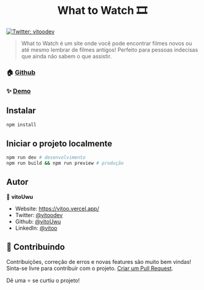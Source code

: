 <h1 align="center">What to Watch 🎞</h1>
<p>
  <a href="https://twitter.com/vitoodev" target="_blank">
    <img alt="Twitter: vitoodev" src="https://img.shields.io/twitter/follow/vitoodev.svg?style=social" />
  </a>
</p>

> What to Watch é um site onde você pode encontrar filmes novos ou até mesmo lembrar de filmes antigos! Perfeito para pessoas indecisas que ainda não sabem o que assistir.

### 🏠 [Github](https://github.com/vitoUwu/what-to-watch)

### ✨ [Demo](https://whatowatch.vercel.app/)

## Instalar

```sh
npm install
```

## Iniciar o projeto localmente

```sh
npm run dev # desenvolvimento
npm run build && npm run preview # produção
```

## Autor

👤 **vitoUwu**

- Website: <https://vitoo.vercel.app/>
- Twitter: [@vitoodev](https://twitter.com/vitoodev)
- Github: [@vitoUwu](https://github.com/vitoUwu)
- LinkedIn: [@vitoo](https://linkedin.com/in/vitoo)

## 🤝 Contribuindo

Contribuições, correção de erros e novas features são muito bem vindas!<br/>Sinta-se livre para contribuir com o projeto. [Criar um Pull Request](https://github.com/vitoUwu/what-to-watch/pulls).

Dê uma ⭐️ se curtiu o projeto!

